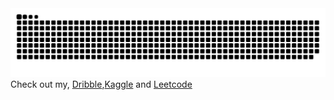<img src="https://raw.githubusercontent.com/ZT626/ZT626/output/snake.svg" alt="Snake animation" />
Check out my, <a href="https://dribbble.com/ZT626">Dribble</a>,<a href="https://www.kaggle.com/zaidirfa">Kaggle</a> and <a href="https://leetcode.com/u/ZT626/">Leetcode</a>
